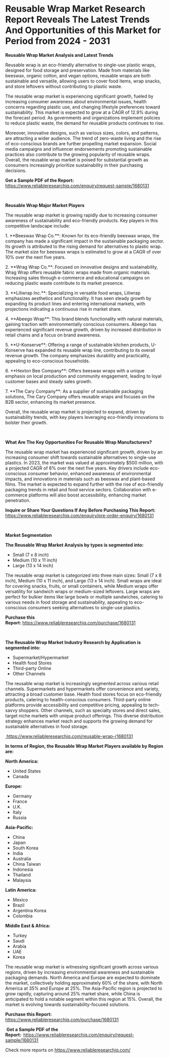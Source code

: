 <p><h1>Reusable Wrap Market Research Report Reveals The Latest Trends And Opportunities of this Market for Period from 2024 - 2031</h1></p><p><strong>Reusable Wrap Market Analysis and Latest Trends</strong></p>
<p><p>Reusable wrap is an eco-friendly alternative to single-use plastic wraps, designed for food storage and preservation. Made from materials like beeswax, organic cotton, and vegan options, reusable wraps are both sustainable and versatile, allowing users to cover food items, wrap snacks, and store leftovers without contributing to plastic waste.</p><p>The reusable wrap market is experiencing significant growth, fueled by increasing consumer awareness about environmental issues, health concerns regarding plastic use, and changing lifestyle preferences toward sustainability. This market is expected to grow at a CAGR of 12.9% during the forecast period. As governments and organizations implement policies to reduce plastic waste, the demand for reusable products continues to rise. </p><p>Moreover, innovative designs, such as various sizes, colors, and patterns, are attracting a wider audience. The trend of zero-waste living and the rise of eco-conscious brands are further propelling market expansion. Social media campaigns and influencer endorsements promoting sustainable practices also contribute to the growing popularity of reusable wraps. Overall, the reusable wrap market is poised for substantial growth as consumers increasingly prioritize sustainability in their purchasing decisions.</p></p>
<p><strong>Get a Sample PDF of the Report:&nbsp;</strong> <a href="https://www.reliableresearchiq.com/enquiry/request-sample/1680131?utm_campaign=1927&utm_medium=2&utm_source=Github&utm_content=ia&utm_term=28122024&utm_id=reusable-wrap">https://www.reliableresearchiq.com/enquiry/request-sample/1680131</a></p>
<p>&nbsp;</p>
<p><strong>Reusable Wrap Major Market Players</strong></p>
<p><p>The reusable wrap market is growing rapidly due to increasing consumer awareness of sustainability and eco-friendly products. Key players in this competitive landscape include:</p><p>1. **Beeswax Wrap Co.**: Known for its eco-friendly beeswax wraps, the company has made a significant impact in the sustainable packaging sector. Its growth is attributed to the rising demand for alternatives to plastic wrap. The market size for beeswax wraps is estimated to grow at a CAGR of over 10% over the next five years.</p><p>2. **Wrag Wrap Co.**: Focused on innovative designs and sustainability, Wrag Wrap offers reusable fabric wraps made from organic materials. Increasing sales through e-commerce and educational campaigns on reducing plastic waste contribute to its market presence.</p><p>3. **Liliwrap Inc.**: Specializing in versatile food wraps, Liliwrap emphasizes aesthetics and functionality. It has seen steady growth by expanding its product lines and entering international markets, with projections indicating a continuous rise in market share.</p><p>4. **Abeego Wrap**: This brand blends functionality with natural materials, gaining traction with environmentally conscious consumers. Abeego has experienced significant revenue growth, driven by increased distribution in retail chains and a focus on brand awareness.</p><p>5. **U-Konserve**: Offering a range of sustainable kitchen products, U-Konserve has expanded its reusable wrap line, contributing to its overall revenue growth. The company emphasizes durability and practicality, appealing to eco-conscious households.</p><p>6. **Hexton Bee Company**: Offers beeswax wraps with a unique emphasis on local production and community engagement, leading to loyal customer bases and steady sales growth.</p><p>7. **The Cary Company**: As a supplier of sustainable packaging solutions, The Cary Company offers reusable wraps and focuses on the B2B sector, enhancing its market presence.</p><p>Overall, the reusable wrap market is projected to expand, driven by sustainability trends, with key players leveraging eco-friendly innovations to bolster their growth.</p></p>
<p>&nbsp;</p>
<p><strong>What Are The Key Opportunities For Reusable Wrap Manufacturers?</strong></p>
<p><p>The reusable wrap market has experienced significant growth, driven by an increasing consumer shift towards sustainable alternatives to single-use plastics. In 2023, the market was valued at approximately $500 million, with a projected CAGR of 8% over the next five years. Key drivers include eco-conscious consumer behavior, enhanced awareness of environmental impacts, and innovations in materials such as beeswax and plant-based films. The market is expected to expand further with the rise of eco-friendly packaging trends in retail and food service sectors. Collaboration with e-commerce platforms will also boost accessibility, enhancing market penetration.</p></p>
<p><strong>Inquire or Share Your Questions If Any Before Purchasing This Report:</strong> <a href="https://www.reliableresearchiq.com/enquiry/pre-order-enquiry/1680131?utm_campaign=1927&utm_medium=2&utm_source=Github&utm_content=ia&utm_term=28122024&utm_id=reusable-wrap">https://www.reliableresearchiq.com/enquiry/pre-order-enquiry/1680131</a></p>
<p>&nbsp;</p>
<p><strong>Market Segmentation</strong></p>
<p><strong>The Reusable Wrap Market Analysis by types is segmented into:</strong></p>
<p><ul><li>Small (7 x 8 inch)</li><li>Medium (10 x 11 inch)</li><li>Large (13 x 14 inch)</li></ul></p>
<p><p>The reusable wrap market is categorized into three main sizes: Small (7 x 8 inch), Medium (10 x 11 inch), and Large (13 x 14 inch). Small wraps are ideal for covering snacks, fruits, or small containers, while Medium wraps offer versatility for sandwich wraps or medium-sized leftovers. Large wraps are perfect for bulkier items like large bowls or multiple sandwiches, catering to various needs in food storage and sustainability, appealing to eco-conscious consumers seeking alternatives to single-use plastics.</p></p>
<p><strong>Purchase this Report:&nbsp;</strong><a href="https://www.reliableresearchiq.com/purchase/1680131?utm_campaign=1927&utm_medium=2&utm_source=Github&utm_content=ia&utm_term=28122024&utm_id=reusable-wrap">https://www.reliableresearchiq.com/purchase/1680131</a></p>
<p>&nbsp;</p>
<p><strong>The Reusable Wrap Market Industry Research by Application is segmented into:</strong></p>
<p><ul><li>Supermarket/Hypermarket</li><li>Health food Stores</li><li>Third-party Online</li><li>Other Channels</li></ul></p>
<p><p>The reusable wrap market is increasingly segmented across various retail channels. Supermarkets and hypermarkets offer convenience and variety, attracting a broad customer base. Health food stores focus on eco-friendly products, catering to health-conscious consumers. Third-party online platforms provide accessibility and competitive pricing, appealing to tech-savvy shoppers. Other channels, such as specialty stores and direct sales, target niche markets with unique product offerings. This diverse distribution strategy enhances market reach and supports the growing demand for sustainable alternatives in food storage.</p></p>
<p><a href="https://www.reliableresearchiq.com/reusable-wrap-r1680131?utm_campaign=1927&utm_medium=2&utm_source=Github&utm_content=ia&utm_term=28122024&utm_id=reusable-wrap">&nbsp;https://www.reliableresearchiq.com/reusable-wrap-r1680131</a></p>
<p><strong>In terms of Region, the Reusable Wrap Market Players available by Region are:</strong></p>
<p>
    <p> <strong> North America: </strong>
        <ul>
            <li>United States</li>
            <li>Canada</li>
        </ul>
        </p> 
    <p> <strong> Europe: </strong>
        <ul>
            <li>Germany</li>
            <li>France</li>
            <li>U.K.</li>
            <li>Italy</li>
            <li>Russia</li>
        </ul>
        </p> 
    <p> <strong> Asia-Pacific: </strong>
        <ul>
            <li>China</li>
            <li>Japan</li>
            <li>South Korea</li>
            <li>India</li>
            <li>Australia</li>
            <li>China Taiwan</li>
            <li>Indonesia</li>
            <li>Thailand</li>
            <li>Malaysia</li>
        </ul>
        </p> 
    <p> <strong> Latin America: </strong>
        <ul>
            <li>Mexico</li>
            <li>Brazil</li>
            <li>Argentina Korea</li>
            <li>Colombia</li>
        </ul>
        </p> 
    <p> <strong> Middle East & Africa: </strong>
        <ul>
            <li>Turkey</li>
            <li>Saudi</li>
            <li>Arabia</li>
            <li>UAE</li>
            <li>Korea</li>
        </ul>
    </p>
    </p>
<p><p>The reusable wrap market is witnessing significant growth across various regions, driven by increasing environmental awareness and sustainable packaging demands. North America and Europe are expected to dominate the market, collectively holding approximately 60% of the share, with North America at 35% and Europe at 25%. The Asia-Pacific region is projected to grow rapidly, capturing around 25% market share, while China is anticipated to hold a notable segment within this region at 15%. Overall, the market is evolving towards sustainability-focused solutions.</p></p>
<p><strong>Purchase this Report: </strong><a href="https://www.reliableresearchiq.com/purchase/1680131?utm_campaign=1927&utm_medium=2&utm_source=Github&utm_content=ia&utm_term=28122024&utm_id=reusable-wrap">https://www.reliableresearchiq.com/purchase/1680131</a></p>
<p>&nbsp;<strong>Get a Sample PDF of the Report:&nbsp;&nbsp;</strong><a href="https://www.reliableresearchiq.com/enquiry/request-sample/1680131?utm_campaign=1927&utm_medium=2&utm_source=Github&utm_content=ia&utm_term=28122024&utm_id=reusable-wrap">https://www.reliableresearchiq.com/enquiry/request-sample/1680131</a></p>
<p><strong></strong></p>
<p>Check more reports on <a href="https://www.reliableresearchiq.com/?utm_campaign=1927&utm_medium=2&utm_source=Github&utm_content=ia&utm_term=28122024&utm_id=reusable-wrap">https://www.reliableresearchiq.com/</a></p>